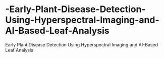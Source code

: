 # -Early-Plant-Disease-Detection-Using-Hyperspectral-Imaging-and-AI-Based-Leaf-Analysis
 Early Plant Disease Detection Using Hyperspectral  Imaging and AI-Based Leaf Analysis

